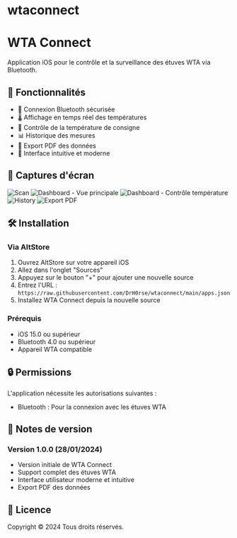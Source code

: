 # wtaconnect
# WTA Connect

Application iOS pour le contrôle et la surveillance des étuves WTA via Bluetooth.

## 🌟 Fonctionnalités

- 🔵 Connexion Bluetooth sécurisée
- 🌡️ Affichage en temps réel des températures
- 🎯 Contrôle de la température de consigne
- 📊 Historique des mesures
- 📄 Export PDF des données
- 🎨 Interface intuitive et moderne

## 📱 Captures d'écran

![Scan](/screenshots/1.PNG)
![Dashboard - Vue principale](/screenshots/2.PNG)
![Dashboard - Contrôle température](/screenshots/2b.PNG)
![History](/screenshots/3.PNG)
![Export PDF](/screenshots/4.png)
## 🛠 Installation

### Via AltStore

1. Ouvrez AltStore sur votre appareil iOS
2. Allez dans l'onglet "Sources"
3. Appuyez sur le bouton "+" pour ajouter une nouvelle source
4. Entrez l'URL : `https://raw.githubusercontent.com/DrH0rse/wtaconnect/main/apps.json`
5. Installez WTA Connect depuis la nouvelle source

### Prérequis

- iOS 15.0 ou supérieur
- Bluetooth 4.0 ou supérieur
- Appareil WTA compatible

## 🔒 Permissions

L'application nécessite les autorisations suivantes :
- Bluetooth : Pour la connexion avec les étuves WTA

## 📝 Notes de version

### Version 1.0.0 (28/01/2024)
- Version initiale de WTA Connect
- Support complet des étuves WTA
- Interface utilisateur moderne et intuitive
- Export PDF des données

## 📄 Licence

Copyright © 2024 Tous droits réservés.
